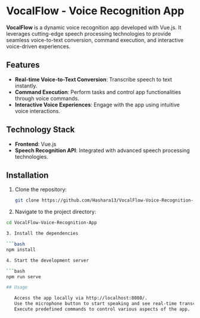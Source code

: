 # VocalFlow - Voice Recognition App

**VocalFlow** is a dynamic voice recognition app developed with Vue.js. It leverages cutting-edge speech processing technologies to provide seamless voice-to-text conversion, command execution, and interactive voice-driven experiences.

## Features

- **Real-time Voice-to-Text Conversion**: Transcribe speech to text instantly.
- **Command Execution**: Perform tasks and control app functionalities through voice commands.
- **Interactive Voice Experiences**: Engage with the app using intuitive voice interactions.

## Technology Stack

- **Frontend**: Vue.js
- **Speech Recognition API**: Integrated with advanced speech processing technologies.

## Installation

1. Clone the repository:
   ```bash
   git clone https://github.com/Hashara13/VocalFlow-Voice-Recognition-App

2. Navigate to the project directory:

 ```bash
 cd VocalFlow-Voice-Recognition-App

3. Install the dependencies

 ```bash
 npm install

4. Start the development server

 ```bash
 npm run serve

## Usage

    Access the app locally via http://localhost:8080/.
    Use the microphone button to start speaking and see real-time transcription.
    Execute predefined commands to control various aspects of the app.
